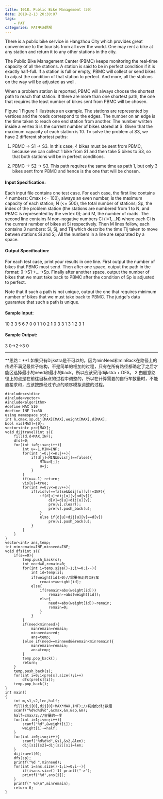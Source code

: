 ```yaml
---
title: 1018. Public Bike Management (30)
date: 2018-2-13 20:30:07
tags: 
	- PAT
categories: PAT甲级题解
---
```


There is a public bike service in Hangzhou City which provides great convenience to the tourists from all over the world. One may rent a bike at any station and return it to any other stations in the city.

The Public Bike Management Center (PBMC) keeps monitoring the real-time capacity of all the stations. A station is said to be in perfect condition if it is exactly half-full. If a station is full or empty, PBMC will collect or send bikes to adjust the condition of that station to perfect. And more, all the stations on the way will be adjusted as well.

When a problem station is reported, PBMC will always choose the shortest path to reach that station. If there are more than one shortest path, the one that requires the least number of bikes sent from PBMC will be chosen.


Figure 1
Figure 1 illustrates an example. The stations are represented by vertices and the roads correspond to the edges. The number on an edge is the time taken to reach one end station from another. The number written inside a vertex S is the current number of bikes stored at S. Given that the maximum capacity of each station is 10. To solve the problem at S3, we have 2 different shortest paths:

1. PBMC -> S1 -> S3. In this case, 4 bikes must be sent from PBMC, because we can collect 1 bike from S1 and then take 5 bikes to S3, so that both stations will be in perfect conditions.

2. PBMC -> S2 -> S3. This path requires the same time as path 1, but only 3 bikes sent from PBMC and hence is the one that will be chosen.

#### Input Specification:

Each input file contains one test case. For each case, the first line contains 4 numbers: Cmax (<= 100), always an even number, is the maximum capacity of each station; N (<= 500), the total number of stations; Sp, the index of the problem station (the stations are numbered from 1 to N, and PBMC is represented by the vertex 0); and M, the number of roads. The second line contains N non-negative numbers Ci (i=1,...N) where each Ci is the current number of bikes at Si respectively. Then M lines follow, each contains 3 numbers: Si, Sj, and Tij which describe the time Tij taken to move betwen stations Si and Sj. All the numbers in a line are separated by a space.

#### Output Specification:

For each test case, print your results in one line. First output the number of bikes that PBMC must send. Then after one space, output the path in the format: 0->S1->...->Sp. Finally after another space, output the number of bikes that we must take back to PBMC after the condition of Sp is adjusted to perfect.

Note that if such a path is not unique, output the one that requires minimum number of bikes that we must take back to PBMC. The judge's data guarantee that such a path is unique.

#### Sample Input:
10 3 3 5
6 7 0
0 1 1
0 2 1
0 3 3
1 3 1
2 3 1
#### Sample Output:
3 0->2->3 0
***

**思路：**1.如果只有Dijkstra是不可以的，因为minNeed和minBack在路径上的传递不满足最优子结构，不是简单的相加的过程，只有在所有路径都确定了之后才能区选择最小的need和最小的back。所以应该采用dijkstra + DFS。
2.由题意路径上的点是在前往目标点的过程中调整的，所以在计算需要的自行车数量时，不能直接求和，应该按照经过节点的顺序模拟调整的过程。

```
#include<cstdio>
#include<vector>
#include<algorithm>
#define MAX 510
#define INF 1<<30
using namespace std;
int n,cmax,sp,dij[MAX][MAX],weight[MAX],d[MAX];
bool vis[MAX]={0};
vector<int> pre[MAX];
void dijtravel(int s){
    fill(d,d+MAX,INF);
    d[s]=0;
    for(int i=0;i<=n;i++){
        int u=-1,MIN=INF;
        for(int j=0;j<=n;j++){
            if(d[j]<MIN&&vis[j]==false){
                MIN=d[j];
                u=j;
            }
        }
        if(u==-1) return;
        vis[u]=true;
        for(int v=0;v<=n;v++){
            if(vis[v]==false&&dij[u][v]!=INF){
                if(d[u]+dij[u][v]<d[v]){
                    d[v]=d[u]+dij[u][v];
                    pre[v].clear();
                    pre[v].push_back(u);
                }
                else if(d[u]+dij[u][v]==d[v])
                    pre[v].push_back(u);
            }
        }
    }
}
vector<int> ans,temp;
int minremain=INF,minneed=INF;
void dfs(int s){
    if(s==0){
        temp.push_back(s);
        int need=0,remain=0;
        for(int i=temp.size()-1;i>=0;i--){
            int id=temp[i];
            if(weight[id]>0)//需要带走的自行车
                remain+=weight[id];
            else{
                if(remain>abs(weight[id]))
                    remain-=abs(weight[id]);
                else{
                    need+=abs(weight[id])-remain;
                    remain=0;
                }
            }
        }
        if(need<minneed){
            minremain=remain;
            minneed=need;
            ans=temp;
        }else if(need==minneed&&remain<minremain){
            minremain=remain;
            ans=temp;
        }
        temp.pop_back();
        return;
    }
    temp.push_back(s);
    for(int i=0;i<pre[s].size();i++)
        dfs(pre[s][i]);
    temp.pop_back();
}
int main()
{
    int m,s1,s2,len,half;
    fill(dij[0],dij[0]+MAX*MAX,INF);//初始化dij数组
    scanf("%d%d%d%d",&cmax,&n,&sp,&m);
    half=cmax/2;//容量的一半
    for(int i=1;i<=n;i++){
        scanf("%d",&weight[i]);
        weight[i]-=half;
    }
    for(int i=0;i<m;i++){
        scanf("%d%d%d",&s1,&s2,&len);
        dij[s1][s2]=dij[s2][s1]=len;
    }
    dijtravel(0);
    dfs(sp);
    printf("%d ",minneed);
    for(int i=ans.size()-1;i>=0;i--){
        if(i<ans.size()-1) printf("->");
        printf("%d",ans[i]);
    }
    printf(" %d\n",minremain);
    return 0;
}
```